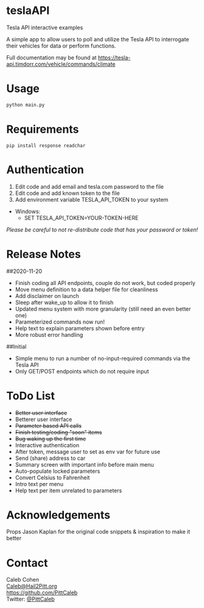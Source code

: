 # teslaAPI
Tesla API interactive examples

A simple app to allow users to poll and utilize the Tesla API to interrogate their vehicles for data or perform functions.

Full documentation may be found at https://tesla-api.timdorr.com/vehicle/commands/climate

# Usage
```bash
python main.py
```

# Requirements
```
pip install response readchar
```

# Authentication
1. Edit code and add email and tesla.com password to the file
2. Edit code and add known token to the file
3. Add environment variable TESLA_API_TOKEN to your system
  * Windows:
    * SET TESLA_API_TOKEN=YOUR-TOKEN-HERE
    
_Please be careful to not re-distribute code that has your password or token!_ 

# Release Notes

##2020-11-20
  * Finish coding all API endpoints, couple do not work, but coded properly
  * Move menu definition to a data helper file for cleanliness
  * Add disclaimer on launch
  * Sleep after wake_up to allow it to finish
  * Updated menu system with more granularity (still need an even better one)
  * Parameterized commands now run!
  * Help text to explain parameters shown before entry
  * More robust error handling
  
##Initial
  * Simple menu to run a number of no-input-required commands via the Tesla API
  * Only GET/POST endpoints which do not require input

# ToDo List
* ~~Better user interface~~
* Betterer user interface
* ~~Parameter based API calls~~
* ~~Finish testing/coding "soon" items~~
* ~~Bug waking up the first time~~
* Interactive authentication
* After token, message user to set as env var for future use
* Send (share) address to car
* Summary screen with important info before main menu
* Auto-populate locked parameters
* Convert Celsius to Fahrenheit
* Intro text per menu
* Help text per item unrelated to parameters

# Acknowledgements
Props Jason Kaplan for the original code snippets & inspiration to make it better

# Contact
Caleb Cohen  
Caleb@Hail2Pitt.org  
https://github.com/PittCaleb  
Twitter: [@PittCaleb](https://www.twitter.com/PittCaleb)


  